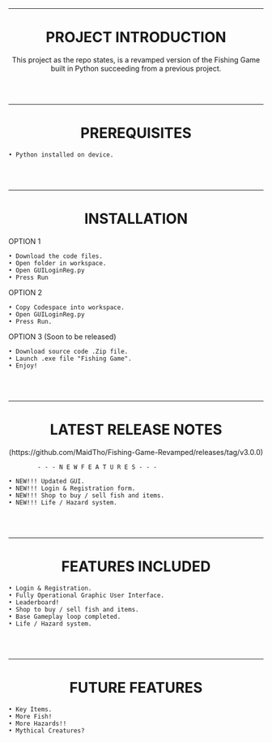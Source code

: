 <br>
<br>

---------------------------------------------------
<h1 align="center">PROJECT INTRODUCTION</h1>
<p align="center"> This project as the repo states, is a revamped version of the Fishing Game built in Python succeeding from a previous project. </p>
<br>
<br>

---------------------------------------------------
<h1 align="center">PREREQUISITES</h1>

    • Python installed on device. 

<br>
<br>

---------------------------------------------------
<h1 align="center">INSTALLATION</h1>

OPTION 1

    • Download the code files. 
    • Open folder in workspace.
    • Open GUILoginReg.py  
    • Press Run

OPTION 2

    • Copy Codespace into workspace.
    • Open GUILoginReg.py
    • Press Run.

OPTION 3 (Soon to be released)

    • Download source code .Zip file.
    • Launch .exe file "Fishing Game".
    • Enjoy!

<br>
<br>

---------------------------------------------------
<h1 align="center">LATEST RELEASE NOTES</h1>
<p align="center">(https://github.com/MaidTho/Fishing-Game-Revamped/releases/tag/v3.0.0)

            - - - N E W F E A T U R E S - - - 

    • NEW!!! Updated GUI.
    • NEW!!! Login & Registration form.
    • NEW!!! Shop to buy / sell fish and items.
    • NEW!!! Life / Hazard system.
    

</p>
<br>
<br>

---------------------------------------------------
<h1 align="center">FEATURES INCLUDED</h1>

<p align="center">
    
    • Login & Registration.
    • Fully Operational Graphic User Interface.
    • Leaderboard!
    • Shop to buy / sell fish and items.
    • Base Gameplay loop completed.
    • Life / Hazard system.

</p>
<br>
<br>

---------------------------------------------------
<h1 align="center"> FUTURE FEATURES </h1>
<p align="center">
    
    • Key Items.
    • More Fish!
    • More Hazards!!
    • Mythical Creatures?

</p>
<br>
<br>









